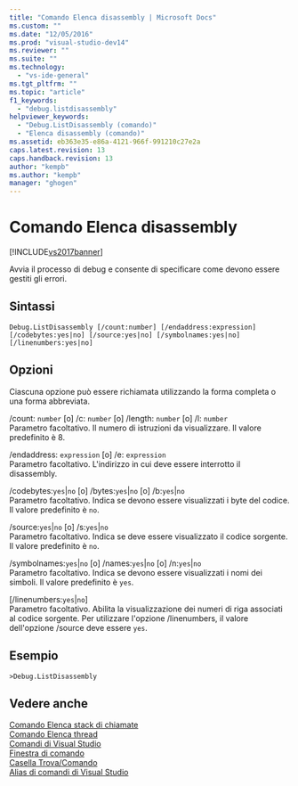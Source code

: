```yaml
---
title: "Comando Elenca disassembly | Microsoft Docs"
ms.custom: ""
ms.date: "12/05/2016"
ms.prod: "visual-studio-dev14"
ms.reviewer: ""
ms.suite: ""
ms.technology: 
  - "vs-ide-general"
ms.tgt_pltfrm: ""
ms.topic: "article"
f1_keywords: 
  - "debug.listdisassembly"
helpviewer_keywords: 
  - "Debug.ListDisassembly (comando)"
  - "Elenca disassembly (comando)"
ms.assetid: eb363e35-e86a-4121-966f-991210c27e2a
caps.latest.revision: 13
caps.handback.revision: 13
author: "kempb"
ms.author: "kempb"
manager: "ghogen"
---
```

# Comando Elenca disassembly
[!INCLUDE[vs2017banner](../../code-quality/includes/vs2017banner.md)]

Avvia il processo di debug e consente di specificare come devono essere gestiti gli errori.  
  
## Sintassi  
  
```  
Debug.ListDisassembly [/count:number] [/endaddress:expression]  
[/codebytes:yes|no] [/source:yes|no] [/symbolnames:yes|no]  
[/linenumbers:yes|no]  
```  
  
## Opzioni  
 Ciascuna opzione può essere richiamata utilizzando la forma completa o una forma abbreviata.  
  
 \/count: `number` \[o\] \/c: `number` \[o\] \/length: `number` \[o\] \/l: `number`  
 Parametro facoltativo.  Il numero di istruzioni da visualizzare.  Il valore predefinito è 8.  
  
 \/endaddress: `expression` \[o\] \/e: `expression`  
 Parametro facoltativo.  L'indirizzo in cui deve essere interrotto il disassembly.  
  
 \/codebytes:`yes`&#124;`no` \[o\] \/bytes:`yes`&#124;`no` \[o\] \/b:`yes`&#124;`no`  
 Parametro facoltativo.  Indica se devono essere visualizzati i byte del codice.  Il valore predefinito è `no`.  
  
 \/source:`yes`&#124;`no` \[o\] \/s:`yes`&#124;`no`  
 Parametro facoltativo.  Indica se deve essere visualizzato il codice sorgente.  Il valore predefinito è `no`.  
  
 \/symbolnames:`yes`&#124;`no` \[o\] \/names:`yes`&#124;`no` \[o\] \/n:`yes`&#124;`no`  
 Parametro facoltativo.  Indica se devono essere visualizzati i nomi dei simboli.  Il valore predefinito è `yes`.  
  
 \[\/linenumbers:`yes`&#124;`no`\]  
 Parametro facoltativo.  Abilita la visualizzazione dei numeri di riga associati al codice sorgente.  Per utilizzare l'opzione \/linenumbers, il valore dell'opzione \/source deve essere `yes`.  
  
## Esempio  
  
```  
>Debug.ListDisassembly  
```  
  
## Vedere anche  
 [Comando Elenca stack di chiamate](../../ide/reference/list-call-stack-command.md)   
 [Comando Elenca thread](../../ide/reference/list-threads-command.md)   
 [Comandi di Visual Studio](../../ide/reference/visual-studio-commands.md)   
 [Finestra di comando](../../ide/reference/command-window.md)   
 [Casella Trova\/Comando](../../ide/find-command-box.md)   
 [Alias di comandi di Visual Studio](../../ide/reference/visual-studio-command-aliases.md)